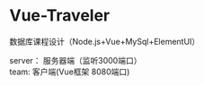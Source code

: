 # Vue-Traveler
数据库课程设计（Node.js+Vue+MySql+ElementUI）

server： 服务器端（监听3000端口）    
team:   客户端(Vue框架 8080端口)
